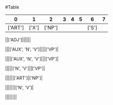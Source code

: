 
#Table

|0|1|2|3|4|5|6|7|
|:-:|:-:|:-:|:-:|:-:|:-:|:-:|:-:|
|['ART']|['X']|['NP']||||['S']||

||['ADJ']||||||

|||['AUX', 'N', 'V']||||['VP']|

||||['AUX', 'N', 'V']|||['VP']|

|||||['N', 'V']||['VP']|

||||||['ART']|['NP']|

|||||||['N', 'V']|

||||||||
